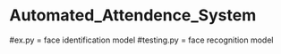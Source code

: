 # Automated_Attendence_System
#ex.py = face identification model
#testing.py = face recognition model
